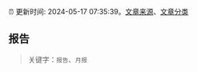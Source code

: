 :alarm_clock: 更新时间: 2024-05-17 07:35:39。[文章来源](/README.md)、[文章分类](/TAGS.md)

## 报告


> 关键字：`报告`、`月报`



